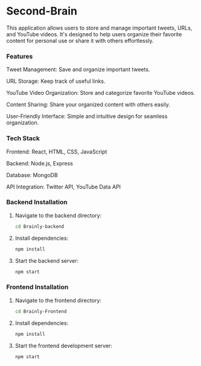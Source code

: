# Second-Brain
This application allows users to store and manage important tweets, URLs, and YouTube videos. It's designed to help users organize their favorite content for personal use or share it with others effortlessly.

### Features

Tweet Management: Save and organize important tweets.

URL Storage: Keep track of useful links.

YouTube Video Organization: Store and categorize favorite YouTube videos.

Content Sharing: Share your organized content with others easily.

User-Friendly Interface: Simple and intuitive design for seamless organization.

### Tech Stack

Frontend: React, HTML, CSS, JavaScript

Backend: Node.js, Express

Database: MongoDB

API Integration: Twitter API, YouTube Data API

### Backend Installation
1. Navigate to the backend directory:
   ```bash
   cd Brainly-backend
   ```
2. Install dependencies:
   ```bash
   npm install
   ```
3. Start the backend server:
   ```bash
   npm start
   ```

### Frontend Installation
1. Navigate to the frontend directory:
   ```bash
   cd Brainly-Frontend
   ```
2. Install dependencies:
   ```bash
   npm install
   ```
3. Start the frontend development server:
   ```bash
   npm start
   ```




   
